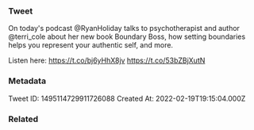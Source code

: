 ### Tweet
On today's podcast @RyanHoliday talks to psychotherapist and author @terri_cole about her new book Boundary Boss, how setting boundaries helps you represent your authentic self, and more. 

Listen here: https://t.co/bj6yHhX8jv https://t.co/53bZBjXutN

### Metadata
Tweet ID: 1495114729911726088
Created At: 2022-02-19T19:15:04.000Z

### Related

